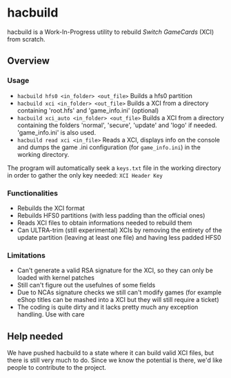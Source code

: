 # hacbuild
hacbuild is a Work-In-Progress utility to rebuild *Switch GameCards* (XCI) from scratch.

## Overview

### Usage
- `hacbuild hfs0 <in_folder> <out_file>` Builds a hfs0 partition
- `hacbuild xci <in_folder> <out_file>` Builds a XCI from a directory containing 'root.hfs' and 'game_info.ini' (optional)
- `hacbuild xci_auto <in_folder> <out_file>` Builds a XCI from a directory containing the folders 'normal', 'secure', 'update' and 'logo' if needed. 'game_info.ini' is also used.
- `hacbuild read xci <in_file>` Reads a XCI, displays info on the console and dumps the game .ini configuration (for `game_info.ini`) in the working directory.

The program will automatically seek a `keys.txt` file in the working directory in order to gather the only key needed: `XCI Header Key`

### Functionalities
- Rebuilds the XCI format 
- Rebuilds HFS0 partitions (with less padding than the official ones)
- Reads XCI files to obtain informations needed to rebuild them
- Can ULTRA-trim (still experimental) XCIs by removing the entirety of the update partition (leaving at least one file) and having less padded HFS0

### Limitations
- Can't generate a valid RSA signature for the XCI, so they can only be loaded with kernel patches
- Still can't figure out the usefulnes of some fields
- Due to NCAs signature checks we still can't modify games (for example eShop titles can be mashed into a XCI but they will still require a ticket)
- The coding is quite dirty and it lacks pretty much any exception handling. Use with care

## Help needed 

We have pushed hacbuild to a state where it can build valid XCI files, but there is still very much to do. Since we know the potential is there, we'd like people to contribute to the project.




